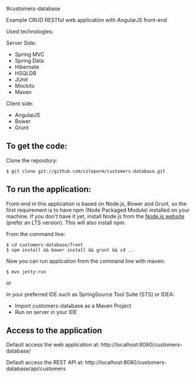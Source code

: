 #customers-database

Example CRUD RESTful web application with AngularJS front-end

Used technologies:

Server Side:
* Spring MVC
* Spring Data
* Hibernate
* HSQLDB
* JUnit
* Mockito
* Maven

Client side:
* AngularJS
* Bower
* Grunt

To get the code:
-------------------
Clone the repository:

    $ git clone git://github.com/szleperm/customers-database.git

To run the application:
-------------------	
Front-end in this application is based on Node.js, Bower and Grunt, so the first requirement is to have npm (Node Packaged Module) installed on your machine. If you don't have it yet, install Node.js from the [Node.js website](https://nodejs.org/) (prefer an LTS version). This will also install npm.

From the command line:

    $ cd customers-database/front
    $ npm install && bower install && grunt && cd ..
    
Now you can run application from the command line with maven:

    $ mvn jetty:run 

or

In your preferred IDE such as SpringSource Tool Suite (STS) or IDEA:

* Import customers-database as a Maven Project
* Run on server in your IDE

Access to the application
-------------------------

Default access the web application at: http://localhost:8080/customers-database/

Default access the REST API at: http://localhost:8080/customers-database/api/customers